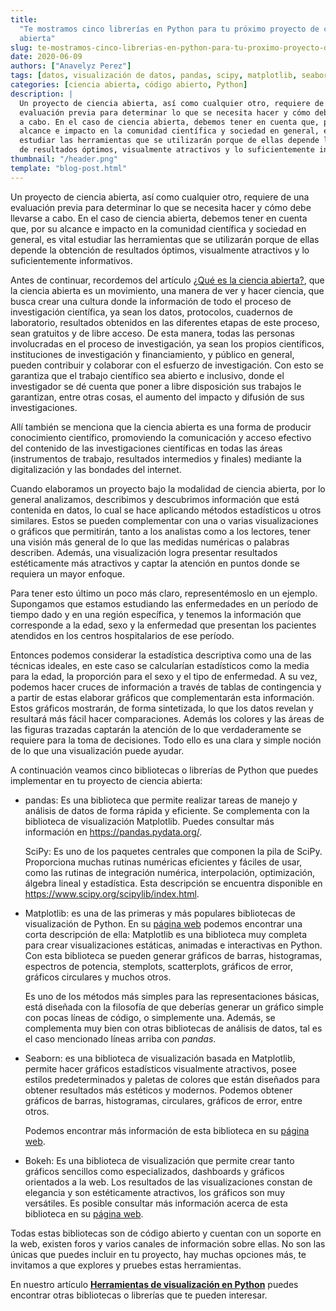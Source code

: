 ```yaml
---
title:
  "Te mostramos cinco librerías en Python para tu próximo proyecto de ciencia
  abierta"
slug: te-mostramos-cinco-librerias-en-python-para-tu-proximo-proyecto-de-ciencia-abierta
date: 2020-06-09
authors: ["Anavelyz Perez"]
tags: [datos, visualización de datos, pandas, scipy, matplotlib, seaborn, bokeh]
categories: [ciencia abierta, código abierto, Python]
description: |
  Un proyecto de ciencia abierta, así como cualquier otro, requiere de una
  evaluación previa para determinar lo que se necesita hacer y cómo debe llevarse
  a cabo. En el caso de ciencia abierta, debemos tener en cuenta que, por su
  alcance e impacto en la comunidad científica y sociedad en general, es vital
  estudiar las herramientas que se utilizarán porque de ellas depende la obtención
  de resultados óptimos, visualmente atractivos y lo suficientemente informativos.
thumbnail: "/header.png"
template: "blog-post.html"
---
```


<!-- # Te mostramos cinco librerías en Python para tu próximo proyecto de ciencia abierta -->
<!-- **Por Anavelyz Perez** -->

Un proyecto de ciencia abierta, así como cualquier otro, requiere de una
evaluación previa para determinar lo que se necesita hacer y cómo debe llevarse
a cabo. En el caso de ciencia abierta, debemos tener en cuenta que, por su
alcance e impacto en la comunidad científica y sociedad en general, es vital
estudiar las herramientas que se utilizarán porque de ellas depende la obtención
de resultados óptimos, visualmente atractivos y lo suficientemente informativos.

<!-- TEASER_END -->

Antes de continuar, recordemos del artículo
[¿Qué es la ciencia abierta?](/blog/que-es-la-ciencia-abierta/),
que la ciencia abierta es un movimiento, una manera de ver y hacer ciencia, que
busca crear una cultura donde la información de todo el proceso de investigación
científica, ya sean los datos, protocolos, cuadernos de laboratorio, resultados
obtenidos en las diferentes etapas de este proceso, sean gratuitos y de libre
acceso. De esta manera, todas las personas involucradas en el proceso de
investigación, ya sean los propios científicos, instituciones de investigación y
financiamiento, y público en general, pueden contribuir y colaborar con el
esfuerzo de investigación. Con esto se garantiza que el trabajo científico sea
abierto e inclusivo, donde el investigador se dé cuenta que poner a libre
disposición sus trabajos le garantizan, entre otras cosas, el aumento del
impacto y difusión de sus investigaciones.

Allí también se menciona que la ciencia abierta es una forma de producir
conocimiento científico, promoviendo la comunicación y acceso efectivo del
contenido de las investigaciones científicas en todas las áreas (instrumentos de
trabajo, resultados intermedios y finales) mediante la digitalización y las
bondades del internet.

Cuando elaboramos un proyecto bajo la modalidad de ciencia abierta, por lo
general analizamos, describimos y descubrimos información que está contenida en
datos, lo cual se hace aplicando métodos estadísticos u otros similares. Estos
se pueden complementar con una o varias visualizaciones o gráficos que
permitirán, tanto a los analistas como a los lectores, tener una visión más
general de lo que las medidas numéricas o palabras describen. Además, una
visualización logra presentar resultados estéticamente más atractivos y captar
la atención en puntos donde se requiera un mayor enfoque.

Para tener esto último un poco más claro, representémoslo en un ejemplo.
Supongamos que estamos estudiando las enfermedades en un período de tiempo dado
y en una región específica, y tenemos la información que corresponde a la edad,
sexo y la enfermedad que presentan los pacientes atendidos en los centros
hospitalarios de ese período.

Entonces podemos considerar la estadística descriptiva como una de las técnicas
ideales, en este caso se calcularían estadísticos como la media para la edad, la
proporción para el sexo y el tipo de enfermedad. A su vez, podemos hacer cruces
de información a través de tablas de contingencia y a partir de estas elaborar
gráficos que complementarán esta información. Estos gráficos mostrarán, de forma
sintetizada, lo que los datos revelan y resultará más fácil hacer comparaciones.
Además los colores y las áreas de las figuras trazadas captarán la atención de
lo que verdaderamente se requiere para la toma de decisiones. Todo ello es una
clara y simple noción de lo que una visualización puede ayudar.

A continuación veamos cinco bibliotecas o librerías de Python que puedes
implementar en tu proyecto de ciencia abierta:

- pandas: Es una biblioteca que permite realizar tareas de manejo y análisis de
  datos de forma rápida y eficiente. Se complementa con la biblioteca de
  visualización Matplotlib. Puedes consultar más información en
  https://pandas.pydata.org/.

  SciPy: Es uno de los paquetes centrales que componen la pila de SciPy.
  Proporciona muchas rutinas numéricas eficientes y fáciles de usar, como las
  rutinas de integración numérica, interpolación, optimización, álgebra lineal y
  estadística. Esta descripción se encuentra disponible en
  https://www.scipy.org/scipylib/index.html.

- Matplotlib: es una de las primeras y más populares bibliotecas de
  visualización de Python. En su [página web](https://matplotlib.org/) podemos
  encontrar una corta descripción de ella: Matplotlib es una biblioteca muy
  completa para crear visualizaciones estáticas, animadas e interactivas en
  Python. Con esta biblioteca se pueden generar gráficos de barras, histogramas,
  espectros de potencia, stemplots, scatterplots, gráficos de error, gráficos
  circulares y muchos otros.

  Es uno de los métodos más simples para las representaciones básicas, está
  diseñada con la filosofía de que deberías generar un gráfico simple con pocas
  líneas de código, o simplemente una. Además, se complementa muy bien con otras
  bibliotecas de análisis de datos, tal es el caso mencionado líneas arriba con
  _pandas_.

- Seaborn: es una biblioteca de visualización basada en Matplotlib, permite
  hacer gráficos estadísticos visualmente atractivos, posee estilos
  predeterminados y paletas de colores que están diseñados para obtener
  resultados más estéticos y modernos. Podemos obtener gráficos de barras,
  histogramas, circulares, gráficos de error, entre otros.

  Podemos encontrar más información de esta biblioteca en su
  [página web](https://seaborn.pydata.org/).

- Bokeh: Es una biblioteca de visualización que permite crear tanto gráficos
  sencillos como especializados, dashboards y gráficos orientados a la web. Los
  resultados de las visualizaciones constan de elegancia y son estéticamente
  atractivos, los gráficos son muy versátiles. Es posible consultar más
  información acerca de esta biblioteca en su
  [página web](https://docs.bokeh.org/en/latest/index.html).

Todas estas bibliotecas son de código abierto y cuentan con un soporte en la
web, existen foros y varios canales de información sobre ellas. No son las
únicas que puedes incluir en tu proyecto, hay muchas opciones más, te invitamos
a que explores y pruebes estas herramientas.

En nuestro artículo
[**Herramientas de visualización en Python**](/blog/herramientas-de-visualizacion-en-python/)
puedes encontrar otras bibliotecas o librerías que te pueden interesar.

